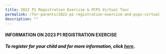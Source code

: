 ```yaml
---
title: 2022 P1 Registration Exercise & PCPS Virtual Tour
permalink: /for-parents/2022-p1-registration-exercise-and-pcps-virtual-tour/
description: ""
---
```

#### INFORMATION ON 2023 P1 REGISTRATION EXERCISE

##### <font color="black">To register for your child and for more information, click&nbsp;[here](https://www.moe.gov.sg/news/press-releases/20230523-2023-primary-one-registration-exercise-to-start-from-4-july-2023).</font>
